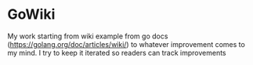 # GoWiki
My work starting from wiki example from go docs (https://golang.org/doc/articles/wiki/) to whatever improvement comes to my mind.
I try to keep it iterated so readers can track improvements
